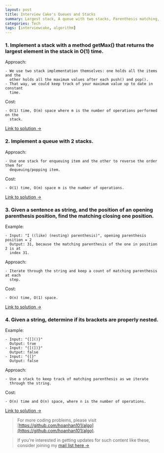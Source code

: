 ```yaml
---
layout: post
title: Interview Cake's Queues and Stacks
summary: Largest stack, A queue with two stacks, Parenthesis matching, Bracket validator
categories: Tech
tags: [interviewcake, algorithm]
---
```


### 1. Implement a stack with a method getMax() that returns the largest element in the stack in O(1) time.

Approach:
```
- We use two stack implementation themselves: one holds all the items and the
  other holds all the maximum values after each push() and pop().
- That way, we could keep track of your maximum value up to date in constant
  time.
```

Cost:
```
- O(1) time, O(m) space where m is the number of operations performed on the
  stack.
```

[Link to solution →](https://github.com/hoanhan101/algo/blob/master/interviewcake/largest_stack_test.go)

### 2. Implement a queue with 2 stacks.

Approach:
```
- Use one stack for enqueuing item and the other to reverse the order them for
  dequeuing/popping item.
```

Cost:
```
- O(1) time, O(m) space m is the number of operations.
```

[Link to solution →](https://github.com/hoanhan101/algo/blob/master/interviewcake/queue_two_stacks_test.go)

### 3. Given a sentence as string, and the position of an opening parenthesis position, find the matching closing one position.

Example:
```
- Input: "I ((like) (nesting) parenthesis)", opening parenthesis position = 2
  Output: 31, because the matching parenthesis of the one in position 2 is at
  index 31.
```

Approach:
```
- Iterate through the string and keep a count of matching parenthesis at each
  step.
```

Cost:
```
- O(n) time, O(1) space.
```

[Link to solution →](https://github.com/hoanhan101/algo/blob/master/interviewcake/parenthesis_matching_test.go)


### 4. Given a string, determine if its brackets are properly nested.

Example:
```
- Input: "{[]()}"
  Output: true
- Input: "{[(])}"
  Output: false
- Input: "{[}"
  Output: false
```

Approach:
```
- Use a stack to keep track of matching parenthesis as we iterate
  through the string.
```

Cost:
```
- O(n) time and O(n) space, where n is the number of operations.
```

[Link to solution →](https://github.com/hoanhan101/algo/blob/master/interviewcake/bracket_validator_test.go)

> For more coding problems, please visit
  [https://github.com/hoanhan101/algo](https://github.com/hoanhan101/algo).

> If you're interested in getting updates for such content like these, consider
  joining my [mail list here →](https://tinyletter.com/hoanhan)
